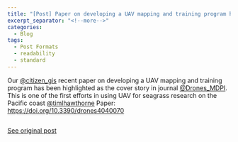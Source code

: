 ```yaml
---
title: "[Post] Paper on developing a UAV mapping and training program highlighted as the cover story in journal Drones"
excerpt_separator: "<!--more-->"
categories:
  - Blog
tags:
  - Post Formats
  - readability
  - standard
---
```

Our [@citizen_gis](https://twitter.com/Citizen_GIS) recent paper on developing a UAV mapping and training program has been highlighted as the cover story in journal [@Drones_MDPI](https://twitter.com/Drones_MDPI). This is one of the first efforts in using UAV for seagrass research on the Pacific coast [@timlhawthorne](https://twitter.com/timlhawthorne)
 Paper: https://doi.org/10.3390/drones4040070

<img src="{{ site.url }}{{ site.baseurl }}/assets/images/Posts/2021012501.jpg" alt="">

[See original post](https://twitter.com/BoYangGeo/status/1353749770129571845?s=20)

